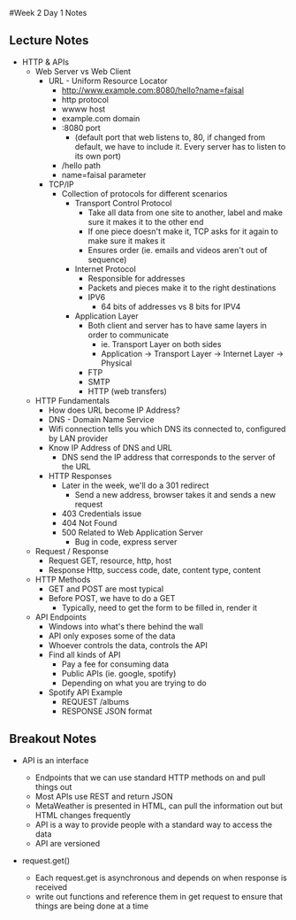 #Week 2 Day 1 Notes
## Lecture Notes

* HTTP & APIs
  * Web Server vs Web Client
    * URL - Uniform Resource Locator
      * http://www.example.com:8080/hello?name=faisal
      * http        protocol
      * wwww        host
      * example.com domain
      * :8080       port
        * (default port that web listens to, 80, if changed from default, we have to include it. Every server has to listen to its own port)
      * /hello      path
      * name=faisal parameter
    * TCP/IP
      * Collection of protocols for different scenarios
        * Transport Control Protocol
          * Take all data from one site to another, label and make sure it makes it to the other end
          * If one piece doesn't make it, TCP asks for it again to make sure it makes it
          * Ensures order (ie. emails and videos aren't out of sequence)
        * Internet Protocol
          * Responsible for addresses
          * Packets and pieces make it to the right destinations
          * IPV6
            * 64 bits of addresses vs 8 bits for IPV4
        * Application Layer
          * Both client and server has to have same layers in order to communicate
            * ie. Transport Layer on both sides
            * Application -> Transport Layer -> Internet Layer -> Physical
          * FTP
          * SMTP
          * HTTP (web transfers)
  * HTTP Fundamentals
    * How does URL become IP Address?
    * DNS - Domain Name Service
    * Wifi connection tells you which DNS its connected to, configured by LAN provider
    * Know IP Address of DNS and URL
      * DNS send the IP address that corresponds to the server of the URL
    * HTTP Responses
      * Later in the week, we'll do a 301 redirect
        * Send a new address, browser takes it and sends a new request
      * 403 Credentials issue
      * 404 Not Found
      * 500 Related to Web Application Server
        * Bug in code, express server
  * Request / Response
    * Request GET, resource, http, host
    * Response Http, success code, date, content type, content
  * HTTP Methods
    * GET and POST are most typical
    * Before POST, we have to do a GET
      * Typically, need to get the form to be filled in, render it
  * API Endpoints
    * Windows into what's there behind the wall
    * API only exposes some of the data
    * Whoever controls the data, controls the API
    * Find all kinds of API
      * Pay a fee for consuming data
      * Public APIs (ie. google, spotify)
      * Depending on what you are trying to do
    * Spotify API Example
      * REQUEST /albums
      * RESPONSE JSON format
          

## Breakout Notes

* API is an interface
  * Endpoints that we can use standard HTTP methods on and pull things out
  * Most APIs use REST and return JSON
  * MetaWeather is presented in HTML, can pull the information out but HTML changes frequently
  * API is a way to provide people with a standard way to access the data
  * API are versioned

* request.get()
  * Each request.get is asynchronous and depends on when response is received
  * write out functions and reference them in get request to ensure that things are being done at a time